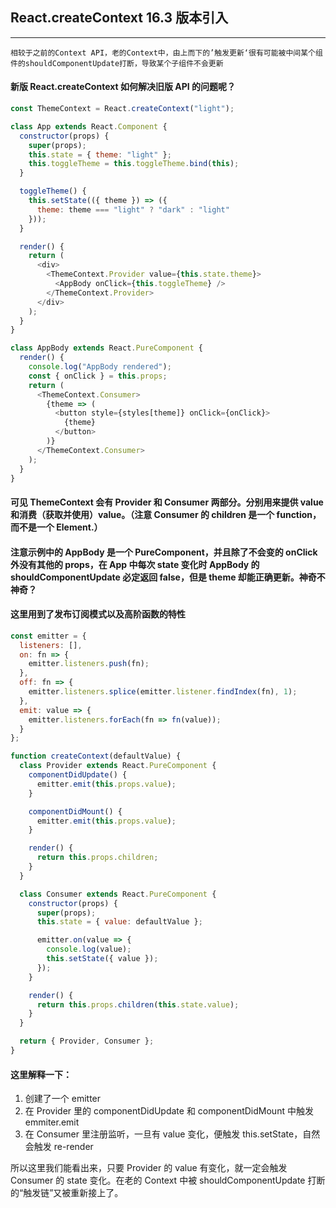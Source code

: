 ## **React.createContext 16.3 版本引入**

---

`相较于之前的Context API，老的Context中，由上而下的’触发更新‘很有可能被中间某个组件的shouldComponentUpdate打断，导致某个子组件不会更新`

#### 新版 React.createContext 如何解决旧版 API 的问题呢？

```javascript
const ThemeContext = React.createContext("light");

class App extends React.Component {
  constructor(props) {
    super(props);
    this.state = { theme: "light" };
    this.toggleTheme = this.toggleTheme.bind(this);
  }

  toggleTheme() {
    this.setState(({ theme }) => ({
      theme: theme === "light" ? "dark" : "light"
    }));
  }

  render() {
    return (
      <div>
        <ThemeContext.Provider value={this.state.theme}>
          <AppBody onClick={this.toggleTheme} />
        </ThemeContext.Provider>
      </div>
    );
  }
}

class AppBody extends React.PureComponent {
  render() {
    console.log("AppBody rendered");
    const { onClick } = this.props;
    return (
      <ThemeContext.Consumer>
        {theme => (
          <button style={styles[theme]} onClick={onClick}>
            {theme}
          </button>
        )}
      </ThemeContext.Consumer>
    );
  }
}
```

#### 可见 ThemeContext 会有 Provider 和 Consumer 两部分。分别用来提供 value 和消费（获取并使用）value。（注意 Consumer 的 children 是一个 function，而不是一个 Element.）

#### 注意示例中的 AppBody 是一个 PureComponent，并且除了不会变的 onClick 外没有其他的 props，在 App 中每次 state 变化时 AppBody 的 shouldComponentUpdate 必定返回 false，但是 theme 却能正确更新。神奇不神奇？

#### 这里用到了发布订阅模式以及高阶函数的特性

```javascript
const emitter = {
  listeners: [],
  on: fn => {
    emitter.listeners.push(fn);
  },
  off: fn => {
    emitter.listeners.splice(emitter.listener.findIndex(fn), 1);
  },
  emit: value => {
    emitter.listeners.forEach(fn => fn(value));
  }
};

function createContext(defaultValue) {
  class Provider extends React.PureComponent {
    componentDidUpdate() {
      emitter.emit(this.props.value);
    }

    componentDidMount() {
      emitter.emit(this.props.value);
    }

    render() {
      return this.props.children;
    }
  }

  class Consumer extends React.PureComponent {
    constructor(props) {
      super(props);
      this.state = { value: defaultValue };

      emitter.on(value => {
        console.log(value);
        this.setState({ value });
      });
    }

    render() {
      return this.props.children(this.state.value);
    }
  }

  return { Provider, Consumer };
}
```

#### 这里解释一下：

1. 创建了一个 emitter
2. 在 Provider 里的 componentDidUpdate 和 componentDidMount 中触发 emmiter.emit
3. 在 Consumer 里注册监听，一旦有 value 变化，便触发 this.setState，自然会触发 re-render

所以这里我们能看出来，只要 Provider 的 value 有变化，就一定会触发 Consumer 的 state 变化。在老的 Context 中被 shouldComponentUpdate 打断的“触发链”又被重新接上了。
